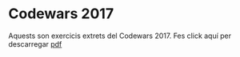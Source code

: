 # Codewars 2017

Aquests son exercicis extrets del Codewars 2017. Fes click aquí per descarregar [pdf](https://github.com/fbarraga/Python/blob/master/curs/999_EXERC/4_CODEWARS/2017/Codewars_2017.pdf)
